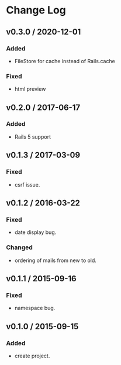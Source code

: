 # Change Log

## v0.3.0 / 2020-12-01
### Added
- FileStore for cache instead of Rails.cache

### Fixed
- html preview

## v0.2.0 / 2017-06-17
### Added
- Rails 5 support

## v0.1.3 / 2017-03-09
### Fixed
- csrf issue.

## v0.1.2 / 2016-03-22
### Fixed
- date display bug.

### Changed
- ordering of mails from new to old.

## v0.1.1 / 2015-09-16
### Fixed
- namespace bug.

## v0.1.0 / 2015-09-15
### Added
- create project.
